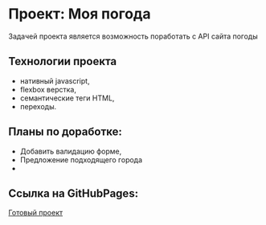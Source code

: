 # Проект: Моя погода

Задачей проекта является возможность поработать с API сайта погоды

## Технологии проекта
- нативный javascript,
- flexbox верстка,
- семантические теги HTML,
- переходы.

## Планы по доработке:
- Добавить валидацию форме,
- Предложение подходящего города
- 
## Ссылка на GitHubPages: 
[Готовый проект](https://n1ckwhite.github.io/weather/)
